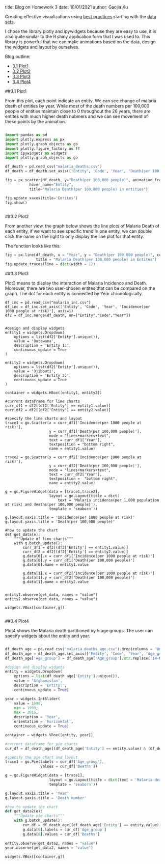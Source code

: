 title: Blog on Homework 3
date: 10/01/2021
author: Gaojia Xu

Creating effective visualizations using [best practices](https://rafalab.github.io/dsbook/data-visualization-principles.html)
starting with the [data sets](https://github.com/rfordatascience/tidytuesday/tree/master/data/2018/2018-11-13).

I chose the library plotly and ipywidgets because they are easy to use, it is also quite similar to the R shiny application form that I was used to. This library is powerful that we can make animations based on the data, design the widgets and layout by ourselves.

Blog outline:

* [3.1 Plot1](#section1)
* [3.2 Plot2](#section2)
* [3.3 Plot3](#section3)
* [3.4 Plot4](#section4)


<a name="section1"></a>
##3.1 Plot1

From this plot, each point indicate an entity. We can see change of malaria death of entities by year. While most of the death numbers per 100,000 people of entities maintain close to 0 throughout the 26 years, there are entites with much higher death nubmers and we can see movement of these points by the animation.


```python

import pandas as pd
import plotly.express as px
import plotly.graph_objects as go
import plotly.figure_factory as ff
import ipywidgets as widgets
import plotly.graph_objects as go

df_death = pd.read_csv("malaria_deaths.csv")
df_death = df_death.set_axis(['Entity', 'Code', 'Year', 'Death(per 100,000 people)'], axis=1)

fig = px.scatter(df_death, y="Death(per 100,000 people)", animation_frame="Year", animation_group="Entity",         
           hover_name="Entity",
           title="Malaria Death(per 100,000 people) in entities")

fig.update_xaxes(title='Entites')
fig.show()
  
```
<a name="section2"></a>
##3.2 Plot2

From another view, the graph below shows the line plots of Malaria Death of each entity, if we want to see specific trend in one entity, we can double click the name on the right to only display the line plot for that entity.

The function looks like this:

```python
fig = px.line(df_death, x = "Year", y = "Death(per 100,000 people)", color = 'Entity',
              title = "Malaria Death(per 100,000 people) in Entites")
fig.update_traces(line = dict(width = 1))

```
<a name="section3"></a>
##3.3 Plot3

Plot3 means to display the interaction of Malaria Incidence and Death. Moreover, there are two user-chosen entites that can be compared on the graph. The dot for each entity is connected by Year chronologically. 


```
df_inc = pd.read_csv("malaria_inc.csv")
df_inc = df_inc.set_axis(['Entity', 'Code', 'Year', 'Incidence(per 1000 people at risk)'], axis=1)
df2 = df_inc.merge(df_death, on=["Entity","Code","Year"])


#design and display widgets
entity1 = widgets.Dropdown(
    options = list(df2['Entity'].unique()),
    value = 'Botswana',
    description = 'Entity 1:',
    continuous_update = True
)

entity2 = widgets.Dropdown(
    options = list(df2['Entity'].unique()),
    value = 'Djibouti',
    description = 'Entity 2:',
    continuous_update = True
)

container = widgets.HBox([entity1, entity2])

#current dataframe for line charts
curr_df1 = df2[(df2['Entity'] == entity1.value)]
curr_df2 = df2[(df2['Entity'] == entity2.value)]

#specify the line charts and layout
trace1 = go.Scatter(x = curr_df1['Incidence(per 1000 people at risk)'], 
                    y = curr_df1['Death(per 100,000 people)'],
                    mode = "lines+markers+text",
                    text = curr_df1['Year'],
                    textposition = "bottom right",
                    name = entity1.value)

trace2 = go.Scatter(x = curr_df2['Incidence(per 1000 people at risk)'], 
                    y = curr_df2['Death(per 100,000 people)'],
                    mode = "lines+markers+text",
                    text = curr_df2['Year'],
                    textposition =  "bottom right",
                    name = entity2.value)

g = go.FigureWidget(data = [trace1,trace2],
                    layout = go.Layout(title = dict(
                        text = 'Malaria incidence(per 1,000 population at risk) and deaths(per 100,000 people)'),
                    template = 'seaborn'))

g.layout.xaxis.title = 'Incidence(per 1000 people at risk)'
g.layout.yaxis.title = 'Death(per 100,000 people)'

#how to update the chart
def get_data(e):
    """Update of line charts"""
    with g.batch_update():
        curr_df1 = df2[(df2['Entity'] == entity1.value)]
        curr_df2 = df2[(df2['Entity'] == entity2.value)]
        g.data[0].x = curr_df1['Incidence(per 1000 people at risk)']
        g.data[0].y = curr_df1['Death(per 100,000 people)']
        g.data[0].name = entity1.value
        
        g.data[1].x = curr_df2['Incidence(per 1000 people at risk)']
        g.data[1].y = curr_df2['Death(per 100,000 people)']
        g.data[1].name = entity2.value
        
        
entity1.observe(get_data, names = "value")
entity2.observe(get_data, names = "value")

widgets.VBox([container,g])


```

<a name="section4"></a>
##3.4 Plot4

Plot4 shows the Malaria death partitioned by 5 age groups. The user can specify widgets about the entity and year.

```python

df_death_age = pd.read_csv("malaria_deaths_age.csv").drop(columns = 'Unnamed: 0')
df_death_age = df_death_age.set_axis(['Entity', 'Code', 'Year', 'Age_group', 'Deaths'], axis=1)
df_death_age['Age_group'] = df_death_age['Age_group'].str.replace('14-May','5-14')

#design and display widgets
entity = widgets.Dropdown(
    options = list(df_death_age['Entity'].unique()),
    value = 'Afghanistan',
    description = 'Entity:',
    continuous_update = True)

year = widgets.IntSlider(
    value = 1990,
    min = 1990,
    max = 2016,
    description = 'Year',
    orientation = 'horizontal',
    continuous_update = True)

container = widgets.VBox([entity, year])

#current dataframe for pie charts
cur_df = df_death_age[(df_death_age['Entity'] == entity.value) & (df_death_age['Year'] == year.value)]

#specify the pie chart and layout
trace1 = go.Pie(labels = cur_df['Age_group'],
                values = cur_df['Deaths'])

g = go.FigureWidget(data = [trace1],
                    layout = go.Layout(title = dict(text = 'Malaria death by age group'),
                    template = 'seaborn'))

g.layout.xaxis.title = 'Year'
g.layout.yaxis.title = 'Death number'

#how to update the chart
def get_data2(e):
    """Update pie charts"""
    with g.batch_update():
        cur_df = df_death_age[(df_death_age['Entity'] == entity.value) & (df_death_age['Year'] == year.value)]
        g.data[0].labels = cur_df['Age_group']
        g.data[0].values = cur_df['Deaths']
         
entity.observe(get_data2, names = "value")
year.observe(get_data2, names = "value")

widgets.VBox([container,g])
```

